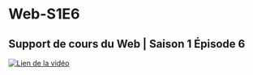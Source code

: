# Web-S1E6
## Support de cours du Web | Saison 1 Épisode 6
[![Lien de la vidéo](http://img.youtube.com/vi/wdPnzSkYJSo/0.jpg)](https://youtu.be/wdPnzSkYJSo)

